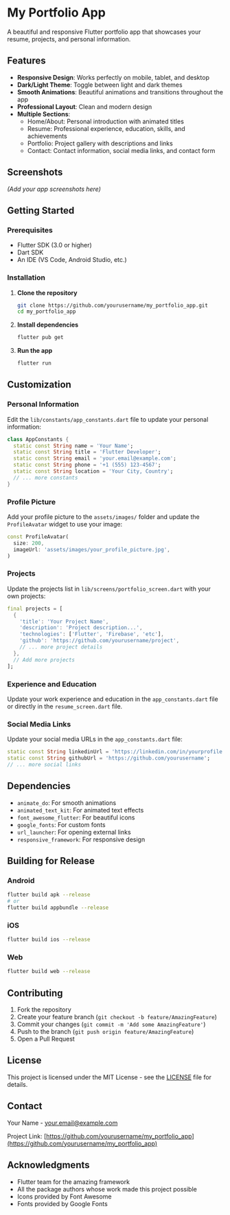 # My Portfolio App

A beautiful and responsive Flutter portfolio app that showcases your resume, projects, and personal information.

## Features

- **Responsive Design**: Works perfectly on mobile, tablet, and desktop
- **Dark/Light Theme**: Toggle between light and dark themes
- **Smooth Animations**: Beautiful animations and transitions throughout the app
- **Professional Layout**: Clean and modern design
- **Multiple Sections**:
  - Home/About: Personal introduction with animated titles
  - Resume: Professional experience, education, skills, and achievements
  - Portfolio: Project gallery with descriptions and links
  - Contact: Contact information, social media links, and contact form

## Screenshots

*(Add your app screenshots here)*

## Getting Started

### Prerequisites

- Flutter SDK (3.0 or higher)
- Dart SDK
- An IDE (VS Code, Android Studio, etc.)

### Installation

1. **Clone the repository**
   ```bash
   git clone https://github.com/yourusername/my_portfolio_app.git
   cd my_portfolio_app
   ```

2. **Install dependencies**
   ```bash
   flutter pub get
   ```

3. **Run the app**
   ```bash
   flutter run
   ```

## Customization

### Personal Information

Edit the `lib/constants/app_constants.dart` file to update your personal information:

```dart
class AppConstants {
  static const String name = 'Your Name';
  static const String title = 'Flutter Developer';
  static const String email = 'your.email@example.com';
  static const String phone = '+1 (555) 123-4567';
  static const String location = 'Your City, Country';
  // ... more constants
}
```

### Profile Picture

Add your profile picture to the `assets/images/` folder and update the `ProfileAvatar` widget to use your image:

```dart
const ProfileAvatar(
  size: 200,
  imageUrl: 'assets/images/your_profile_picture.jpg',
)
```

### Projects

Update the projects list in `lib/screens/portfolio_screen.dart` with your own projects:

```dart
final projects = [
  {
    'title': 'Your Project Name',
    'description': 'Project description...',
    'technologies': ['Flutter', 'Firebase', 'etc'],
    'github': 'https://github.com/yourusername/project',
    // ... more project details
  },
  // Add more projects
];
```

### Experience and Education

Update your work experience and education in the `app_constants.dart` file or directly in the `resume_screen.dart` file.

### Social Media Links

Update your social media URLs in the `app_constants.dart` file:

```dart
static const String linkedinUrl = 'https://linkedin.com/in/yourprofile';
static const String githubUrl = 'https://github.com/yourusername';
// ... more social links
```

## Dependencies

- `animate_do`: For smooth animations
- `animated_text_kit`: For animated text effects
- `font_awesome_flutter`: For beautiful icons
- `google_fonts`: For custom fonts
- `url_launcher`: For opening external links
- `responsive_framework`: For responsive design

## Building for Release

### Android
```bash
flutter build apk --release
# or
flutter build appbundle --release
```

### iOS
```bash
flutter build ios --release
```

### Web
```bash
flutter build web --release
```

## Contributing

1. Fork the repository
2. Create your feature branch (`git checkout -b feature/AmazingFeature`)
3. Commit your changes (`git commit -m 'Add some AmazingFeature'`)
4. Push to the branch (`git push origin feature/AmazingFeature`)
5. Open a Pull Request

## License

This project is licensed under the MIT License - see the [LICENSE](LICENSE) file for details.

## Contact

Your Name - [your.email@example.com](mailto:your.email@example.com)

Project Link: [https://github.com/yourusername/my_portfolio_app](https://github.com/yourusername/my_portfolio_app)

## Acknowledgments

- Flutter team for the amazing framework
- All the package authors whose work made this project possible
- Icons provided by Font Awesome
- Fonts provided by Google Fonts
